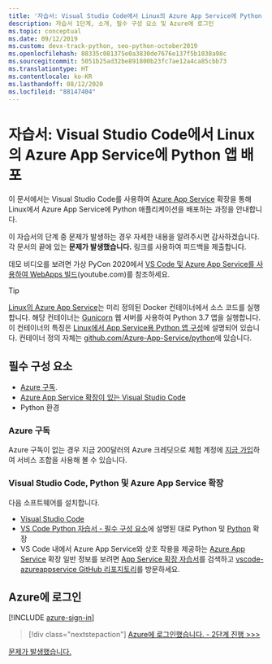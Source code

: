 ```yaml
---
title: '자습서: Visual Studio Code에서 Linux의 Azure App Service에 Python 앱 배포'
description: 자습서 1단계, 소개, 필수 구성 요소 및 Azure에 로그인
ms.topic: conceptual
ms.date: 09/12/2019
ms.custom: devx-track-python, seo-python-october2019
ms.openlocfilehash: 88335c081375e0a3830de7676e137f5b1038a98c
ms.sourcegitcommit: 5051b25ad32be891800b23fc7ae12a4ca85cbb73
ms.translationtype: HT
ms.contentlocale: ko-KR
ms.lasthandoff: 08/12/2020
ms.locfileid: "88147404"
---
```

# <a name="tutorial-deploy-python-apps-to-azure-app-service-on-linux-from-visual-studio-code"></a>자습서: Visual Studio Code에서 Linux의 Azure App Service에 Python 앱 배포

이 문서에서는 Visual Studio Code를 사용하여 [Azure App Service](https://marketplace.visualstudio.com/items?itemName=ms-azuretools.vscode-azureappservice) 확장을 통해 Linux에서 Azure App Service에 Python 애플리케이션을 배포하는 과정을 안내합니다.

이 자습서의 단계 중 문제가 발생하는 경우 자세한 내용을 알려주시면 감사하겠습니다. 각 문서의 끝에 있는 **문제가 발생했습니다.** 링크를 사용하여 피드백을 제출합니다.

데모 비디오를 보려면 가상 PyCon 2020에서 <a href="https://www.youtube.com/watch?v=dNVvFttc-sA&feature=youtu.be&ocid=AID3006292" target="_blank">VS Code 및 Azure App Service를 사용하여 WebApps 빌드</a>(youtube.com)를 참조하세요.

> [!TIP]
> [Linux의 Azure App Service](/azure/app-service/overview#app-service-on-linux)는 미리 정의된 Docker 컨테이너에서 소스 코드를 실행합니다. 해당 컨테이너는 [Gunicorn](https://gunicorn.org) 웹 서버를 사용하여 Python 3.7 앱을 실행합니다. 이 컨테이너의 특징은 [Linux에서 App Service용 Python 앱 구성](/azure/app-service/configure-language-python)에 설명되어 있습니다. 컨테이너 정의 자체는 [github.com/Azure-App-Service/python](https://github.com/Azure-App-Service/python/tree/master/3.7)에 있습니다.

## <a name="prerequisites"></a>필수 구성 요소

- [Azure 구독](#azure-subscription).
- [Azure App Service 확장이 있는 Visual Studio Code](#visual-studio-code-python-and-the-azure-app-service-extension)
- Python 환경

### <a name="azure-subscription"></a>Azure 구독

Azure 구독이 없는 경우 지금 200달러의 Azure 크레딧으로 체험 계정에 [지금 가입](https://azure.microsoft.com/free/?utm_source=campaign&utm_campaign=vscode-tutorial-appservice-extension&mktingSource=vscode-tutorial-appservice-extension)하여 서비스 조합을 사용해 볼 수 있습니다.

### <a name="visual-studio-code-python-and-the-azure-app-service-extension"></a>Visual Studio Code, Python 및 Azure App Service 확장

다음 소프트웨어를 설치합니다.

- [Visual Studio Code](https://code.visualstudio.com/)
- [VS Code Python 자습서 - 필수 구성 요소](https://code.visualstudio.com/docs/python/python-tutorial)에 설명된 대로 Python 및 [Python](https://marketplace.visualstudio.com/items?itemName=ms-python.python) 확장
- VS Code 내에서 Azure App Service와 상호 작용을 제공하는 [Azure App Service](https://marketplace.visualstudio.com/items?itemName=ms-azuretools.vscode-azureappservice) 확장 일반 정보를 보려면 [App Service 확장 자습서](https://code.visualstudio.com/tutorials/app-service-extension/getting-started)를 검색하고 [vscode-azureappservice GitHub 리포지토리](https://github.com/Microsoft/vscode-azureappservice)를 방문하세요.

## <a name="sign-in-to-azure"></a>Azure에 로그인

[!INCLUDE [azure-sign-in](includes/azure-sign-in.md)]

> [!div class="nextstepaction"]
> [Azure에 로그인했습니다. - 2단계 진행 >>>](tutorial-deploy-app-service-on-linux-02.md)

[문제가 발생했습니다.](https://www.research.net/r/PWZWZ52?tutorial=vscode-appservice-python&step=01-verify-prerequisites)

